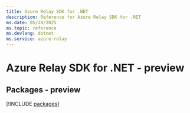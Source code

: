 ```yaml
---
title: Azure Relay SDK for .NET
description: Reference for Azure Relay SDK for .NET
ms.date: 05/28/2025
ms.topic: reference
ms.devlang: dotnet
ms.service: azure-relay
---
```

# Azure Relay SDK for .NET - preview
## Packages - preview
[!INCLUDE [packages](relay-index.md)]